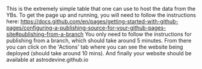 This is the extremely simple table that one can use to host the data from the YBs.
To get the page up and running, you will need to follow the instructions here: https://docs.github.com/en/pages/getting-started-with-github-pages/configuring-a-publishing-source-for-your-github-pages-site#publishing-from-a-branch
You only need to follow the instructions for publishing from a branch, which should take around 5 minutes.
From there you can click on the 'Actions' tab where you can see the website being deployed (should take around 10 mins).
And finally your website should be available at astrodevine.github.io
